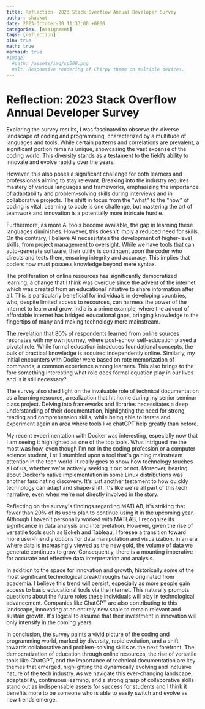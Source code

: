 ```yaml
---
title: Reflection- 2023 Stack Overflow Annual Developer Survey
author: shaukat
date: 2023-October-30 11:33:00 +0800
categories: [assignment]
tags: [reflection]
pin: true
math: true
mermaid: true
#image:
  #path: /assets/img/sp500.png
  #alt: Responsive rendering of Chirpy theme on multiple devices.
---
```


# Reflection: 2023 Stack Overflow Annual Developer Survey

Exploring the survey results, I was fascinated to observe the diverse landscape of coding and programming, characterized by a multitude of languages and tools. While certain patterns and correlations are prevalent, a significant portion remains unique, showcasing the vast expanse of the coding world. This diversity stands as a testament to the field’s ability to innovate and evolve rapidly over the years.

However, this also poses a significant challenge for both learners and professionals aiming to stay relevant. Breaking into the industry requires mastery of various languages and frameworks, emphasizing the importance of adaptability and problem-solving skills during interviews and in collaborative projects. The shift in focus from the "what" to the "how" of coding is vital. Learning to code is one challenge, but mastering the art of teamwork and innovation is a potentially more intricate hurdle.

Furthermore, as more AI tools become available, the gap in learning these languages diminishes. However, this doesn't imply a reduced need for skills. On the contrary, I believe AI necessitates the development of higher-level skills, from project management to oversight. While we have tools that can auto-generate software, their utility is contingent upon the coder who directs and tests them, ensuring integrity and accuracy. This implies that coders now must possess knowledge beyond mere syntax. 

The proliferation of online resources has significantly democratized learning, a change that I think was overdue since the advent of the internet which was created from an educational initiative to share information after all. This is particularly beneficial for individuals in developing countries, who, despite limited access to resources, can harness the power of the internet to learn and grow. India is a prime example, where the advent of affordable internet has bridged educational gaps, bringing knowledge to the fingertips of many and making technology more mainstream.

The revelation that 80% of respondents learned from online sources resonates with my own journey, where post-school self-education played a pivotal role. While formal education introduces foundational concepts, the bulk of practical knowledge is acquired independently online. Similarly, my initial encounters with Docker were based on rote memorization of commands, a common experience among learners. This also brings to the fore something interesting what role does formal equation play in our lives and is it still necessary?

The survey also shed light on the invaluable role of technical documentation as a learning resource, a realization that hit home during my senior seminar class project. Delving into frameworks and libraries necessitates a deep understanding of their documentation, highlighting the need for strong reading and comprehension skills, while being able to iterate and experiment again an area where tools like chatGPT help greatly than before.

My recent experimentation with Docker was interesting, especially now that I am seeing it highlighted as one of the top tools. What intrigued me the most was how, even though I'm not in the coding profession or a computer science student, I still stumbled upon a tool that's gaining mainstream attention in the tech world. It really goes to show how technology touches all of us, whether we're actively seeking it out or not. Moreover, hearing about Docker's native implementation in some Linux distributions was another fascinating discovery. It's just another testament to how quickly technology can adapt and shape-shift. It's like we're all part of this tech narrative, even when we're not directly involved in the story.

Reflecting on the survey's findings regarding MATLAB, it's striking that fewer than 20% of its users plan to continue using it in the upcoming year. Although I haven't personally worked with MATLAB, I recognize its significance in data analysis and interpretation. However, given the rise of versatile tools such as Bokeh and Tableau, I foresee a transition toward more user-friendly options for data manipulation and visualization. In an era where data is increasingly viewed as the new gold, the volume of data we generate continues to grow. Consequently, there is a mounting imperative for accurate and effective data interpretation and analysis.

In addition to the space for innovation and growth, historically some of the most significant technological breakthroughs have originated from academia. I believe this trend will persist, especially as more people gain access to basic educational tools via the internet. This naturally prompts questions about the future roles these individuals will play in technological advancement. Companies like ChatGPT are also contributing to this landscape, innovating at an entirely new scale to remain relevant and sustain growth. It's logical to assume that their investment in innovation will only intensify in the coming years.

In conclusion, the survey paints a vivid picture of the coding and programming world, marked by diversity, rapid evolution, and a shift towards collaborative and problem-solving skills as the next forefront. The democratization of education through online resources, the rise of versatile tools like ChatGPT, and the importance of technical documentation are key themes that emerged, highlighting the dynamically evolving and inclusive nature of the tech industry. 
As we navigate this ever-changing landscape, adaptability, continuous learning, and a strong grasp of collaborative skills stand out as indispensable assets for success for students and I think it benefits more to be someone who is able to easily switch and evolve as new trends emerge.
